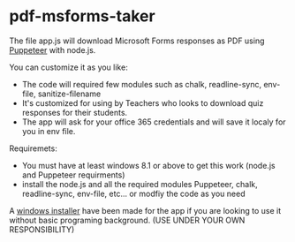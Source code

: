 # pdf-msforms-taker

The file app.js will download Microsoft Forms responses as PDF using <a href="https://github.com/puppeteer/puppeteer">Puppeteer</a> with node.js.

You can customize it as you like:
- The code will required few modules such as chalk, readline-sync, env-file, sanitize-filename
- It's customized for using by Teachers who looks to download quiz responses for their students.
- The app will ask for your office 365 credentials and will save it localy for you in env file.

Requiremets:
- You must have at least windows 8.1 or above to get this work (node.js and Puppeteer requirments)
- install the node.js and all the required modules Puppeteer, chalk, readline-sync, env-file, etc... or modfiy the code as you need

A <a href="https://bit.ly/pdfformstaker3">windows installer</a> have been made for the app if you are looking to use it without basic programing background. (USE UNDER YOUR OWN RESPONSIBILITY)
